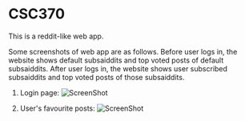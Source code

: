 # CSC370

This is a reddit-like web app.

Some screenshots of web app are as follows. Before user logs in, the website shows default subsaiddits and top voted posts of default subsaiddits. After user logs in, the website shows user subscribed subsaiddits and top voted posts of those subsaiddits. 


1. Login page:
![ScreenShot](https://raw.github.com/ShiyiHuo/CSC370Project--Subsaiddit/master/pic1.jpg)


2. User's favourite posts:
![ScreenShot](https://raw.github.com/ShiyiHuo/CSC370Project--Subsaiddit/master/pic2.jpg)


